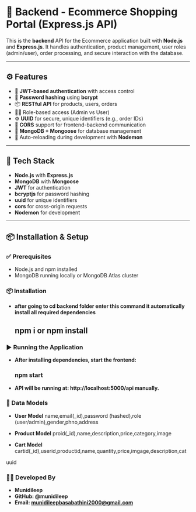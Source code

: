 # 🛒 Backend - Ecommerce Shopping Portal (Express.js API)

This is the **backend** API for the Ecommerce application built with **Node.js** and **Express.js**. It handles authentication, product management, user roles (admin/user), order processing, and secure interaction with the database.

---

## ⚙️ Features

- 🔐 **JWT-based authentication** with access control
- 🔑 **Password hashing** using **bcrypt**
- 📦 **RESTful API** for products, users, orders
- 🧑‍💼 Role-based access (Admin vs User)
- ⚙️ **UUID** for secure, unique identifiers (e.g., order IDs)
- 🔄 **CORS** support for frontend-backend communication
- 💾 **MongoDB + Mongoose** for database management
- 🔁 Auto-reloading during development with **Nodemon**

---

## 🧰 Tech Stack

- **Node.js** with **Express.js**
- **MongoDB** with **Mongoose**
- **JWT** for authentication
- **bcryptjs** for password hashing
- **uuid** for unique identifiers
- **cors** for cross-origin requests
- **Nodemon** for development

---

## 📦 Installation & Setup

### ✅ Prerequisites

- Node.js and npm installed
- MongoDB running locally or MongoDB Atlas cluster

### 📦 Installation

- **after going to cd backend folder enter this command it automatically install all required dependencies**
    ## npm i or npm install

  
### ▶️ Running the Application

- **After installing dependencies, start the frontend:**
  ### npm start

- **API will be running at: http://localhost:5000/api manually.**

### 🔄 Data Models

- **User Model**
name,email(_id),password (hashed),role (user/admin),gender,phno,address

- **Product Model**
proid(_id),name,description,price,category,image

- **Cart Model**
cartid(_id),userid,productid,name,quantity,price,imgage,description,cat

uuid

### 🧑‍💻 Developed By

- **Munidileep**
- **GitHub: @munidileep**
- **Email: munidileepbasabathini2000@gmail.com**
